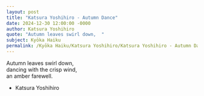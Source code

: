 ```yaml
---
layout: post
title: "Katsura Yoshihiro - Autumn Dance"
date: 2024-12-30 12:00:00 -0000
author: Katsura Yoshihiro
quote: "Autumn leaves swirl down,  "
subject: Kyōka Haiku
permalink: /Kyōka Haiku/Katsura Yoshihiro/Katsura Yoshihiro - Autumn Dance
---
```


Autumn leaves swirl down,  
dancing with the crisp wind,  
an amber farewell.

- Katsura Yoshihiro

